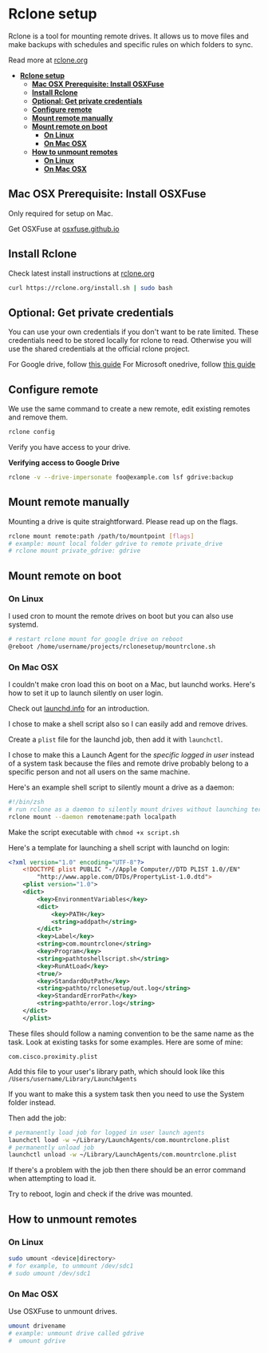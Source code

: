 # **Rclone setup**

Rclone is a tool for mounting remote drives. It allows us to move files and make backups with schedules and specific rules on which folders to sync.

Read more at [rclone.org](https://rclone.org/)

- [**Rclone setup**](#rclone-setup)
	- [**Mac OSX Prerequisite: Install OSXFuse**](#mac-osx-prerequisite-install-osxfuse)
	- [**Install Rclone**](#install-rclone)
	- [**Optional: Get private credentials**](#optional-get-private-credentials)
	- [**Configure remote**](#configure-remote)
	- [**Mount remote manually**](#mount-remote-manually)
	- [**Mount remote on boot**](#mount-remote-on-boot)
		- [**On Linux**](#on-linux)
		- [**On Mac OSX**](#on-mac-osx)
	- [**How to unmount remotes**](#how-to-unmount-remotes)
		- [**On Linux**](#on-linux-1)
		- [**On Mac OSX**](#on-mac-osx-1)

## **Mac OSX Prerequisite: Install OSXFuse**

Only required for setup on Mac.

Get OSXFuse at [osxfuse.github.io](https://osxfuse.github.io/)

## **Install Rclone**

Check latest install instructions at [rclone.org](https://rclone.org/downloads/)

```bash
curl https://rclone.org/install.sh | sudo bash
```

## **Optional: Get private credentials**

You can use your own credentials if you don't want to be rate limited. These credentials need to be stored locally for rclone to read. Otherwise you will use the shared credentials at the official rclone project.

For Google drive, follow [this guide](https://rclone.org/drive/#service-account-support)
For Microsoft onedrive, follow [this guide](https://rclone.org/onedrive/#getting-your-own-client-id-and-key)

## **Configure remote**

We use the same command to create a new remote, edit existing remotes and remove them.

```bash
rclone config
```

Verify you have access to your drive. 

**Verifying access to Google Drive**

```bash
rclone -v --drive-impersonate foo@example.com lsf gdrive:backup
```

## **Mount remote manually**

Mounting a drive is quite straightforward. Please read up on the flags.

```bash
rclone mount remote:path /path/to/mountpoint [flags]
# example: mount local folder gdrive to remote private_drive
# rclone mount private_gdrive: gdrive
```
## **Mount remote on boot**

### **On Linux**

I used cron to mount the remote drives on boot but you can also use systemd.

```bash
# restart rclone mount for google drive on reboot
@reboot /home/username/projects/rclonesetup/mountrclone.sh
```

### **On Mac OSX**

I couldn't make cron load this on boot on a Mac, but launchd works. Here's how to set it up to launch silently on user login.

Check out [launchd.info](https://launchd.info/) for an introduction.

I chose to make a shell script also so I can easily add and remove drives.

Create a `plist` file for the launchd job, then add it with `launchctl`. 

I chose to make this a Launch Agent for the *specific logged in user* instead of a system task because the files and remote drive probably belong to a specific person and not all users on the same machine. 

Here's an example shell script to silently mount a drive as a daemon:

```bash
#!/bin/zsh
# run rclone as a daemon to silently mount drives without launching terminal on login
rclone mount --daemon remotename:path localpath
```

Make the script executable with `chmod +x script.sh`

Here's a template for launching a shell script with launchd on login:

```xml
<?xml version="1.0" encoding="UTF-8"?>
	<!DOCTYPE plist PUBLIC "-//Apple Computer//DTD PLIST 1.0//EN"
		"http://www.apple.com/DTDs/PropertyList-1.0.dtd">
	<plist version="1.0">
	<dict>
		<key>EnvironmentVariables</key>
		<dict>
			<key>PATH</key>
			<string>addpath</string>
		</dict>
		<key>Label</key>
		<string>com.mountrclone</string>
		<key>Program</key>
		<string>pathtoshellscript.sh</string>
		<key>RunAtLoad</key>
		<true/>
		<key>StandardOutPath</key>
		<string>pathto/rclonesetup/out.log</string>
		<key>StandardErrorPath</key>
		<string>pathto/error.log</string>
	</dict>
	</plist>
```

These files should follow a naming convention to be the same name as the task. Look at existing tasks for some examples. Here are some of mine:

```
com.cisco.proximity.plist
```

Add this file to your user's library path, which should look like this `/Users/username/Library/LaunchAgents`

If you want to make this a system task then you need to use the System folder instead.

Then add the job:

```bash
# permanently load job for logged in user launch agents
launchctl load -w ~/Library/LaunchAgents/com.mountrclone.plist
# permanently unload job 
launchctl unload -w ~/Library/LaunchAgents/com.mountrclone.plist
```

If there's a problem with the job then there should be an error command when attempting to load it.

Try to reboot, login and check if the drive was mounted.

## **How to unmount remotes**

### **On Linux**

```bash
sudo umount <device|directory>
# for example, to unmount /dev/sdc1
# sudo umount /dev/sdc1
```

### **On Mac OSX**

Use OSXFuse to unmount drives. 

```bash
umount drivename
# example: unmount drive called gdrive
#  umount gdrive
```